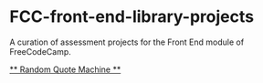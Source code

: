 # FCC-front-end-library-projects
A curation of assessment projects for the Front End module of FreeCodeCamp.

[** Random Quote Machine **](https://github.com/Satyajit99p/FCC-front-end-library-projects/tree/RQM)
